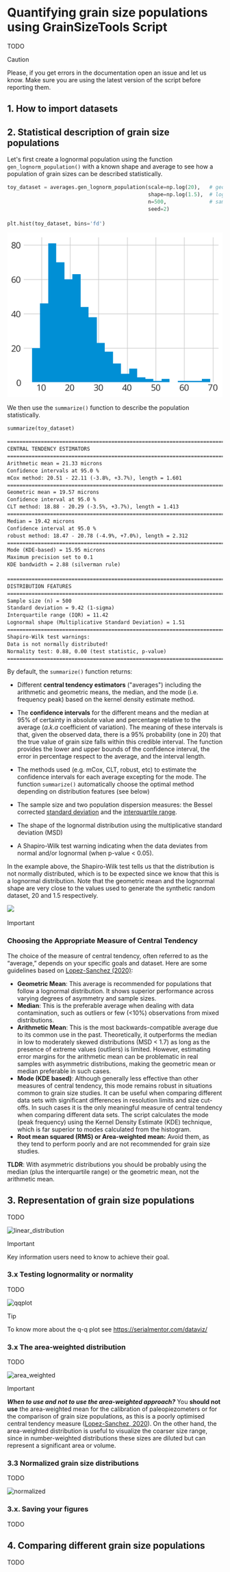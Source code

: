 # Quantifying grain size populations using GrainSizeTools Script

TODO

> [!CAUTION]
> Please, if you get errors in the documentation open an issue and let us know. Make sure you are using the latest version of the script before reporting them.



## 1. How to import datasets



## 2. Statistical description of grain size populations

Let's first create a lognormal population using the function ``gen_lognorm_population()`` with a known shape and average to see how a population of grain sizes can be described statistically.

```python
toy_dataset = averages.gen_lognorm_population(scale=np.log(20),   # geomean to 20
                                              shape=np.log(1.5),  # lognormal shape =1.5
                                              n=500,              # sample size = 500
                                              seed=2)

plt.hist(toy_dataset, bins='fd')
```

![](https://raw.githubusercontent.com/marcoalopez/GrainSizeTools/master/FIGURES/lognorm_pop_random.png)

We then use the ``summarize()`` function to describe the population statistically.

```python
summarize(toy_dataset)
```

```reStructuredText
============================================================================
CENTRAL TENDENCY ESTIMATORS
============================================================================
Arithmetic mean = 21.33 microns
Confidence intervals at 95.0 %
mCox method: 20.51 - 22.11 (-3.8%, +3.7%), length = 1.601
============================================================================
Geometric mean = 19.57 microns
Confidence interval at 95.0 %
CLT method: 18.88 - 20.29 (-3.5%, +3.7%), length = 1.413
============================================================================
Median = 19.42 microns
Confidence interval at 95.0 %
robust method: 18.47 - 20.78 (-4.9%, +7.0%), length = 2.312
============================================================================
Mode (KDE-based) = 15.95 microns
Maximum precision set to 0.1
KDE bandwidth = 2.88 (silverman rule)
 
============================================================================
DISTRIBUTION FEATURES
============================================================================
Sample size (n) = 500
Standard deviation = 9.42 (1-sigma)
Interquartile range (IQR) = 11.42
Lognormal shape (Multiplicative Standard Deviation) = 1.51
============================================================================
Shapiro-Wilk test warnings:
Data is not normally distributed!
Normality test: 0.88, 0.00 (test statistic, p-value)
============================================================================
```

By default, the ```summarize()``` function returns:

- Different **central tendency estimators** ("averages") including the arithmetic and geometric means, the median, and the mode (i.e. frequency peak) based on the kernel density estimate method.

- The **confidence intervals** for the different means and the median at 95% of certainty in absolute value and percentage relative to the average (*a.k.a* coefficient of variation). The meaning of these intervals is that, given the observed data, there is a 95% probability (one in 20) that the true value of grain size falls within this credible interval. The function provides the lower and upper bounds of the confidence interval, the error in percentage respect to the average, and the interval length. 

- The methods used (e.g. mCox, CLT, robust, etc) to estimate the confidence intervals for each average excepting for the mode. The function ```summarize()``` automatically choose the optimal method depending on distribution features (see below)

- The sample size and two population dispersion measures: the Bessel corrected [standard deviation](https://en.wikipedia.org/wiki/Standard_deviation) and the [interquartile range](https://en.wikipedia.org/wiki/Interquartile_range).

- The shape of the lognormal distribution using the multiplicative standard deviation (MSD)

- A Shapiro-Wilk test warning indicating when the data deviates from normal and/or lognormal (when p-value < 0.05).

In the example above, the Shapiro-Wilk test tells us that the distribution is not normally distributed, which is to be expected since we know that this is a lognormal distribution. Note that the geometric mean and the lognormal shape are very close to the values used to generate the synthetic random dataset, 20 and 1.5 respectively.



![](https://github.com/marcoalopez/GrainSizeTools/blob/master/FIGURES/avg_map.png?raw=true)



> [!IMPORTANT]
> ### Choosing the Appropriate Measure of Central Tendency
> The choice of the measure of central tendency, often referred to as the “average,” depends on your specific goals and dataset. Here are some guidelines based on [Lopez-Sanchez (2020)](https://doi.org/10.1016/j.jsg.2020.104042):
> - **Geometric Mean**: This average is recommended for populations that follow a lognormal distribution. It shows superior performance across varying degrees of asymmetry and sample sizes.
> - **Median**: This is the preferable average when dealing with data contamination, such as outliers or few (<10%) observations from mixed distributions.
> - **Arithmetic Mean**: This is the most backwards-compatible average due to its common use in the past. Theoretically, it outperforms the median in low to moderately skewed distributions (MSD < 1.7) as long as the presence of extreme values (outliers) is limited. However, estimating error margins for the arithmetic mean can be problematic in real samples with asymmetric distributions, making the geometric mean or median preferable in such cases.
> - **Mode (KDE based)**: Although generally less effective than other measures of central tendency, this mode remains robust in situations common to grain size studies. It can be useful when comparing different data sets with significant differences in resolution limits and size cut-offs. In such cases it is the only meaningful measure of central tendency when comparing different data sets. The script calculates the mode (peak frequency) using the Kernel Density Estimate (KDE) technique, which is far superior to modes calculated from the histogram.
> - **Root mean squared (RMS) or Area-weighted mean:** Avoid them, as they tend to perform poorly and are not recommended for grain size studies.
>
> **TLDR**: With asymmetric distributions you should be probably using the median (plus the interquartile range) or the geometric mean, not the arithmetic mean. 



## 3. Representation of grain size populations

TODO



![linear_distribution](https://raw.githubusercontent.com/marcoalopez/GrainSizeTools/master/FIGURES/new_distribution.png)

> [!IMPORTANT]
> Key information users need to know to achieve their goal.



### 3.x Testing lognormality or normality

TODO

![qqplot](https://raw.githubusercontent.com/marcoalopez/GrainSizeTools/master/FIGURES/new_qqplot.png)



> [!TIP]
> To know more about the q-q plot see https://serialmentor.com/dataviz/



### 3.x The area-weighted distribution

TODO

![area_weighted](https://raw.githubusercontent.com/marcoalopez/GrainSizeTools/master/FIGURES/new_area_weighted.png)



> [!IMPORTANT]
> _**When to use and not to use the area-weighted approach?**_
> You **should not use** the area-weighted mean for the calibration of paleopiezometers or for the comparison of grain size populations, as this is a poorly optimised central tendency measure ([Lopez-Sanchez, 2020](https://doi.org/10.1016/j.jsg.2020.104042)). On the other hand, the area-weighted distribution is useful to visualize the coarser size range, since in number-weighted distributions these sizes are diluted but can represent a significant area or volume.


### 3.3 Normalized grain size distributions

TODO

![normalized](https://raw.githubusercontent.com/marcoalopez/GrainSizeTools/master/FIGURES/new_normalized.png)

### 3.x. Saving your figures

TODO



## 4. Comparing different grain size populations

TODO